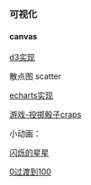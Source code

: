 ### 可视化

#### canvas

[d3实现](https://zhaocchen.github.io/vislab/d3)

散点图 scatter


[echarts实现](https://zhaocchen.github.io/vislab/echarts)

[游戏-投掷骰子craps](https://zhaocchen.github.io/vislab/craps/craps.html)



小动画：

[闪烁的星星](https://zhaocchen.github.io/vislab/animate/star_twinkle.html)

[0过渡到100](https://zhaocchen.github.io/vislab/animate/timer.html)



